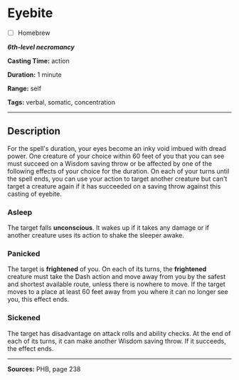# Eyebite

- [ ] Homebrew

***6th-level necromancy***

**Casting Time:** action

**Duration:** 1 minute

**Range:** self

**Tags:** verbal, somatic, concentration

---

## Description
For the spell's duration, your eyes become an inky void imbued with dread power.
One creature of your choice within 60 feet of you that you can see must succeed on a Wisdom saving throw or be affected by one of the following effects of your choice for the duration.
On each of your turns until the spell ends, you can use your action to target another creature but can't target a creature again if it has succeeded on a saving throw against this casting of eyebite.

### Asleep
The target falls **unconscious**.
It wakes up if it takes any damage or if another creature uses its action to shake the sleeper awake.

### Panicked
The target is **frightened** of you.
On each of its turns, the **frightened** creature must take the Dash action and move away from you by the safest and shortest available route, unless there is nowhere to move.
If the target moves to a place at least 60 feet away from you where it can no longer see you, this effect ends.

### Sickened
The target has disadvantage on attack rolls and ability checks.
At the end of each of its turns, it can make another Wisdom saving throw.
If it succeeds, the effect ends.

---

**Sources:** PHB, page 238
